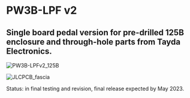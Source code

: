 # PW3B-LPF v2

## Single board pedal version for pre-drilled 125B enclosure and through-hole parts from Tayda Electronics. 

![PW3B-LPFv2_125B](https://user-images.githubusercontent.com/127763821/231521314-9bb8413c-1ac3-4e96-9617-a4446d028669.png)


![JLCPCB_fascia](https://user-images.githubusercontent.com/127763821/230925146-7342877b-b596-48cb-9574-d2ad54d94166.jpg)

Status: in final testing and revision, final release expected by May 2023.
